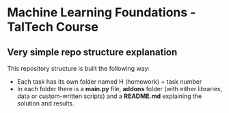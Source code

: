 # Machine Learning Foundations - TalTech Course
## Very simple repo structure explanation
This repository structure is built the following way:
* Each task has its own folder named H (homework) + task number
* In each folder there is a **main.py** file, **addons** folder (with either libraries, data or custom-written scripts) and a **README.md** explaining the solution and results.
